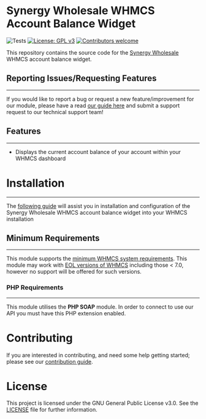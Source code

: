 # Synergy Wholesale WHMCS Account Balance Widget

![Tests](https://github.com/synergywholesale/whmcs-account-balance-widget/workflows/Tests/badge.svg?branch=master&event=push)
[![License: GPL v3](https://img.shields.io/badge/License-GPLv3-blue.svg)](LICENSE)
[![Contributors welcome](https://img.shields.io/badge/Contributors-welcome-brightgreen.svg)](https://github.com/synergywholesale/whmcs-domains-module/blob/master/CONTRIBUTING.md)

This repository contains the source code for the [Synergy Wholesale](https://synergywholesale.com/) WHMCS account balance widget.

## Reporting Issues/Requesting Features
---
If you would like to report a bug or request a new feature/improvement for our module, please have a read [our guide here](https://synergywholesale.com/faq/category/api-whmcs-modules/bug-reporting-feature-requesting/) and submit a support request to our technical support team!

## Features
---
- Displays the current account balance of your account within your WHMCS dashboard

# Installation
---
The [following guide](https://synergywholesale.com/faq/article/installing-the-whmcs-account-balance-module/) will assist you in installation and configuration of the Synergy Wholesale WHMCS account balance widget into your WHMCS installation

## Minimum Requirements
---
This module supports the [minimum WHMCS system requirements](https://docs.whmcs.com/System_Requirements). This module may work with [EOL versions of WHMCS](https://docs.whmcs.com/Long_Term_Support#WHMCS_Version_.26_LTS_Schedule) including those < 7.0, however no support will be offered for such versions.

### PHP Requirements
---
This module utilises the **PHP SOAP** module. In order to connect to use our API you must have this PHP extension enabled.
  

# Contributing
If you are interested in contributing, and need some help getting started; please see our [contribution guide](CONTRIBUTING.md).

# License
This project is licensed under the GNU General Public License v3.0. See the [LICENSE](LICENSE) file for further information.

